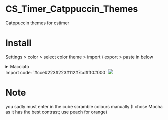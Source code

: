 # CS_Timer_Catppuccin_Themes
Catppuccin themes for cstimer

# Install
Settings > color > select color theme > import / export > paste in below

<details>
<summary>
Macciato
<summary>
Import code: `#cce#223#223#112#7cd#ff0#000`
<img src="../img/Macciato_prev.png" />


# Note
you sadly must enter in the cube scramble colours manually (I chose Mocha as it has the best contrast; use peach for orange)
